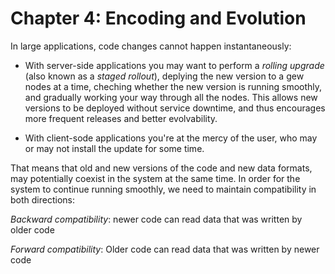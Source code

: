 # Chapter 4: Encoding and Evolution
In large applications, code changes cannot happen instantaneously: 

* With server-side applications you may want to perform a *rolling upgrade* (also known as a *staged rollout*), deplying the new version to a gew nodes at a time, cheching whether the new version is running smoothly, and gradually working your way through all the nodes. This allows new versions to be deployed without service downtime, and thus encourages more frequent releases and better evolvability. 

* With client-sode applications you're at the mercy of the user, who may or may not install the update for some time.

That means that old and new versions of the code and new data formats, may potentially coexist in the system at the same time. In order for the system to continue running smoothly, we need to maintain compatibility in both directions:

*Backward compatibility*: newer code can read data that was written by older code

*Forward compatibility*: Older code can read data that was written by newer code